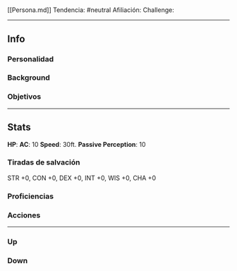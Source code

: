 # 

[[Persona.md]]
Tendencia: #neutral
Afiliación: 
Challenge: 

---
## Info

### Personalidad

### Background

### Objetivos


---
## Stats
**HP**: 
**AC**: 10
**Speed**: 30ft.
**Passive Perception**: 10
### Tiradas de salvación
STR +0, CON +0, DEX +0, INT +0, WIS +0, CHA +0
### Proficiencias

### Acciones


---
### Up

### Down
